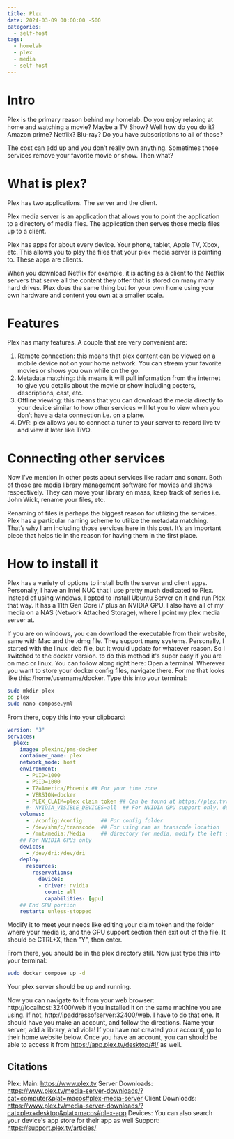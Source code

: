 ```yaml
---
title: Plex
date: 2024-03-09 00:00:00 -500
categories:
  - self-host
tags:
  - homelab
  - plex
  - media
  - self-host
---
```

# Intro
Plex is the primary reason behind my homelab. Do you enjoy relaxing at home and watching a movie? Maybe a TV Show? Well how do you do it? Amazon prime? Netflix? Blu-ray?  Do you have subscriptions to all of those? 

The cost can add up and you don’t really own anything. Sometimes those services remove your favorite movie or show. Then what? 

# What is plex?
Plex has two applications. The server and the client.

Plex media server is an application that allows you to point the application to a directory of media files. The application then serves those media files up to a client. 

Plex has apps for about every device. Your phone, tablet, Apple TV, Xbox, etc. This allows you to play the files that your plex media server is pointing to. These apps are clients.

When you download Netflix for example, it is acting as a client to the Netflix servers that serve all the content they offer that is stored on many many hard drives. Plex does the same thing but for your own home using your own hardware and content you own at a smaller scale.

# Features
Plex has many features. A couple that are very convenient are:

1. Remote connection: this means that plex content can be viewed on a mobile device not on your home network. You can stream your favorite movies or shows you own while on the go.
2. Metadata matching: this means it will pull information from the internet to give you details about the movie or show including posters, descriptions, cast, etc. 
3. Offline viewing: this means that you can download the media directly to your device similar to how other services will let you to view when you don’t have a data connection i.e. on a plane. 
4. DVR: plex allows you to connect a tuner to your server to record live tv and view it later like TiVO. 

# Connecting other services
Now I’ve mention in other posts about services like radarr and sonarr. Both of those are media library management software for movies and shows respectively. They can move your library en mass, keep track of series i.e. John Wick, rename your files, etc. 

Renaming of files is perhaps the biggest reason for utilizing the services. Plex has a particular naming scheme to utilize the metadata matching. That’s why I am including those services here in this post. It’s an important piece that helps tie in the reason for having them in the first place. 

# How to install it
Plex has a variety of options to install both the server and client apps. Personally, I have an Intel NUC that I use pretty much dedicated to Plex. Instead of using windows, I opted to install Ubuntu Server on it and run Plex that way. It has a 11th Gen Core i7 plus an NVIDIA GPU. I also have all of my media on a NAS (Network Attached Storage), where I point my plex media server at. 

If you are on windows, you can download the executable from their website, same with Mac and the .dmg file. They support many systems. Personally, I started with the linux .deb file, but it would update for whatever reason. So I switched to the docker version. to do this method it's super easy if you are on mac or linux. You can follow along right here: 
Open a terminal. Wherever you want to store your docker config files, navigate there. For me that looks like this: /home/username/docker. Type this into your terminal:
```sh
sudo mkdir plex
cd plex
sudo nano compose.yml
```

From there, copy this into your clipboard:
```yml
version: "3"
services:
  plex:
    image: plexinc/pms-docker
    container_name: plex
    network_mode: host
    environment:
      - PUID=1000
      - PGID=1000
      - TZ=America/Phoenix ## For your time zone
      - VERSION=docker
      - PLEX_CLAIM=plex claim token ## Can be found at https://plex.tv/claim
      #- NVIDIA_VISIBLE_DEVICES=all  ## For NVIDIA GPU support only, delete the '#' if needed.
    volumes:
      - ./config:/config      ## For config folder
      - /dev/shm/:/transcode  ## For using ram as transcode location
      - /mnt/media:/Media     ## directory for media, modify the left side of the semicolon only. 
    ## For NVIDIA GPUs only
    devices:
      - /dev/dri:/dev/dri
    deploy:
      resources:
        reservations:
          devices:
          - driver: nvidia
            count: all
            capabilities: [gpu]
    ## End GPU portion
    restart: unless-stopped
```

Modify it to meet your needs like editing your claim token and the folder where your media is, and the GPU support section then exit out of the file. It should be CTRL+X, then "Y", then enter. 

From there, you should be in the plex directory still. Now just type this into your terminal:
```sh
sudo docker compose up -d
```

Your plex server should be up and running. 

Now you can navigate to it from your web browser: http://localhost:32400/web if you installed it on the same machine you are using. If not, http://ipaddressofserver:32400/web. I have to do that one. It should have you make an account, and follow the directions. Name your server, add a library, and viola! If you have not created your account, go to their home website below. Once you have an account, you can should be able to access it from https://app.plex.tv/desktop/#!/ as well.

Citations
---
Plex:
	Main: https://www.plex.tv
	Server Downloads: https://www.plex.tv/media-server-downloads/?cat=computer&plat=macos#plex-media-server
	Client Downloads: https://www.plex.tv/media-server-downloads/?cat=plex+desktop&plat=macos#plex-app
	Devices: You can also search your device's app store for their app as well
	Support: https://support.plex.tv/articles/